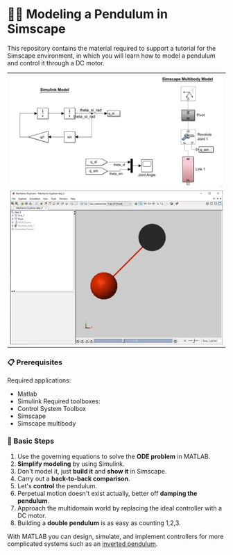 👨‍🔬 Modeling a Pendulum in Simscape
=================================

This repository contains the material required to support a tutorial for the Simscape environment, in which you will learn how to model a pendulum and control it through a DC motor.

| |
| :---: |
| ![](./assets/model.png) |
| ![](./assets/pendulum.png) |

### 📋 Prerequisites
Required applications:
 - Matlab
 - Simulink
Required toolboxes:
 - Control System Toolbox
 - Simscape
 - Simscape multibody

### 🔢 Basic Steps
<!-- 1. Sketch out the system on the paper and derive the **governing equations**. -->
1. Use the governing equations to solve the **ODE problem** in MATLAB.
2. **Simplify modeling** by using Simulink.
3. Don't model it, just **build it** and **show it** in Simscape.
4. Carry out a **back-to-back comparison**.
5. Let's **control** the pendulum.
6. Perpetual motion doesn't exist actually, better off **damping the pendulum**.
7. Approach the multidomain world by replacing the ideal controller with a DC motor.
8. Building a **double pendulum** is as easy as counting 1,2,3.

With MATLAB you can design, simulate, and implement controllers for more complicated systems such as an [inverted pendulum](https://mathworks.com/videos/inverted-pendulum-control-with-simmechanics-and-quarc-106862.html).

<!--

### 🎓 Assignment
Copy out `step_8.slx` into `step_9.slx`. Then, use `step_9.slx` to develop a controller that will let the pendulum rotate at a constant velocity.  

To complete the assignment do:
1. [Generate][1] a copy of this repository into your own account. Tick in the option "include all branches" ✔
1. [Create the branch][2] `solution` off of the branch `master`.
1. [Commit][3] into the branch `solution` the following files:
    1. the model `step_9.slx`;
    1. a screenshot of the graph of the angle velocity.
1. [Push][4]/sync the changes up to GitHub.
1. [Create a pull request][5] (**PR**) with `master` as _base branch_ and `solution` as _compare branch_.
1. [Request to review your PR][6] 👋 to turn in the assignment.

 [1]: https://github.com/icub-tech-iit/training-matlab-pendulum/generate
[2]: https://help.github.com/articles/creating-and-deleting-branches-within-your-repository
[3]: https://git-scm.com/docs/git-commit
[4]: https://help.github.com/articles/pushing-to-a-remote
[5]: https://help.github.com/articles/creating-a-pull-request
[6]: https://help.github.com/articles/requesting-a-pull-request-review -->
